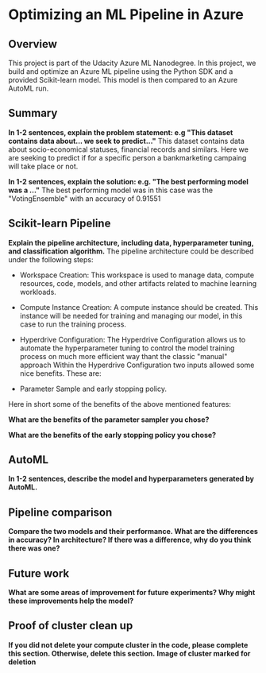 # Optimizing an ML Pipeline in Azure

## Overview
This project is part of the Udacity Azure ML Nanodegree.
In this project, we build and optimize an Azure ML pipeline using the Python SDK and a provided Scikit-learn model.
This model is then compared to an Azure AutoML run.

## Summary
**In 1-2 sentences, explain the problem statement: e.g "This dataset contains data about... we seek to predict..."**
This dataset contains data about socio-economical statuses, financial records and similars. Here we are seeking to predict if for a specific person a bankmarketing campaing will take place or not.

**In 1-2 sentences, explain the solution: e.g. "The best performing model was a ..."**
The best performing model was in this case was the "VotingEnsemble" with an accuracy of 0.91551

## Scikit-learn Pipeline
**Explain the pipeline architecture, including data, hyperparameter tuning, and classification algorithm.**
The pipeline architecture could be described under the following steps:
- Workspace Creation:
This workspace is used to manage data, compute resources, code, models, and other artifacts related to machine learning workloads.
- Compute Instance Creation:
A compute instance should be created. This instance will be needed for training and managing our model, in this case to run the training process.
- Hyperdrive Configuration:
The Hyperdrive Configuration allows us to automate the hyperparameter tuning to control the model training process on much more efficient way thant the classic "manual" approach
Within the Hyperdrive Configuration two inputs allowed some nice benefits. These are:

- Parameter Sample and early stopping policy.

Here in short some of the benefits of the above mentioned features:

**What are the benefits of the parameter sampler you chose?**

**What are the benefits of the early stopping policy you chose?**

## AutoML
**In 1-2 sentences, describe the model and hyperparameters generated by AutoML.**

## Pipeline comparison
**Compare the two models and their performance. What are the differences in accuracy? In architecture? If there was a difference, why do you think there was one?**

## Future work
**What are some areas of improvement for future experiments? Why might these improvements help the model?**

## Proof of cluster clean up
**If you did not delete your compute cluster in the code, please complete this section. Otherwise, delete this section.**
**Image of cluster marked for deletion**
